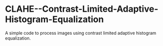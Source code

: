 # CLAHE--Contrast-Limited-Adaptive-Histogram-Equalization
A simple code to process images using contrast limited adaptive histogram equalization.
